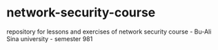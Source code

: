 # network-security-course
repository for lessons and exercises of network security course - Bu-Ali Sina university - semester 981
